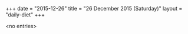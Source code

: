 +++
date = "2015-12-26"
title = "26 December 2015 (Saturday)"
layout = "daily-diet"
+++


\<no entries\>
